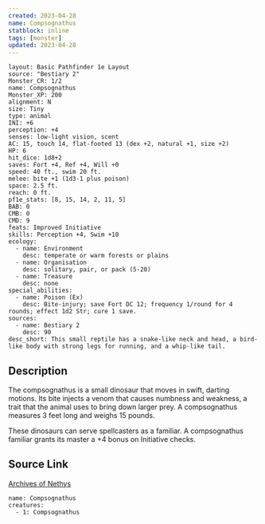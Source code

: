 ```yaml
---
created: 2023-04-28
name: Compsognathus
statblock: inline
tags: [monster]
updated: 2023-04-28
---
```

```statblock
layout: Basic Pathfinder 1e Layout
source: "Bestiary 2"
Monster_CR: 1/2
name: Compsognathus
Monster_XP: 200
alignment: N
size: Tiny
type: animal
INI: +6
perception: +4
senses: low-light vision, scent
AC: 15, touch 14, flat-footed 13 (dex +2, natural +1, size +2)
HP: 6
hit_dice: 1d8+2
saves: Fort +4, Ref +4, Will +0
speed: 40 ft., swim 20 ft.
melee: bite +1 (1d3-1 plus poison)
space: 2.5 ft.
reach: 0 ft.
pf1e_stats: [8, 15, 14, 2, 11, 5]
BAB: 0
CMB: 0
CMD: 9
feats: Improved Initiative
skills: Perception +4, Swim +10
ecology:
  - name: Environment
    desc: temperate or warm forests or plains
  - name: Organisation
    desc: solitary, pair, or pack (5-20)
  - name: Treasure
    desc: none
special_abilities:
  - name: Poison (Ex)
    desc: Bite-injury; save Fort DC 12; frequency 1/round for 4 rounds; effect 1d2 Str; cure 1 save.
sources:
  - name: Bestiary 2
    desc: 90
desc_short: This small reptile has a snake-like neck and head, a bird-like body with strong legs for running, and a whip-like tail. 
```
## Description
The compsognathus is a small dinosaur that moves in swift, darting motions. Its bite injects a venom that causes numbness and weakness, a trait that the animal uses to bring down larger prey. A compsognathus measures 3 feet long and weighs 15 pounds. 

These dinosaurs can serve spellcasters as a familiar. A compsognathus familiar grants its master a +4 bonus on Initiative checks.
## Source Link
[Archives of Nethys](https://aonprd.com/MonsterDisplay.aspx?ItemName=Compsognathus)
```encounter-table
name: Compsognathus
creatures:
  - 1: Compsognathus
```
